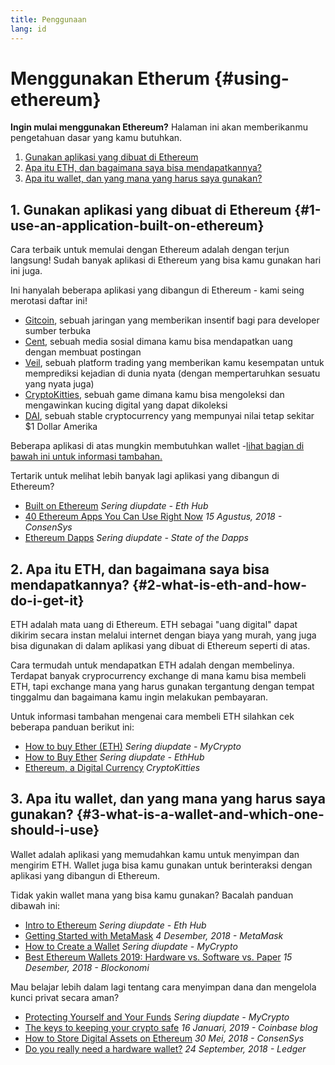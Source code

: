 ```yaml
---
title: Penggunaan
lang: id
---
```


# Menggunakan Etherum {#using-ethereum}

<div class="featured">

**Ingin mulai menggunakan Ethereum?** Halaman ini akan memberikanmu pengetahuan dasar yang kamu butuhkan.

1. [Gunakan aplikasi yang dibuat di Ethereum](#1-use-an-application-built-on-ethereum)
2. [Apa itu ETH, dan bagaimana saya bisa mendapatkannya?](#2-what-is-eth-and-how-do-i-get-it)
3. [Apa itu wallet, dan yang mana yang harus saya gunakan?](#3-what-is-a-wallet-and-which-one-should-i-use)

</div>

## 1. Gunakan aplikasi yang dibuat di Ethereum {#1-use-an-application-built-on-ethereum}

Cara terbaik untuk memulai dengan Ethereum adalah dengan terjun langsung! Sudah banyak aplikasi di Ethereum yang bisa kamu gunakan hari ini juga.

Ini hanyalah beberapa aplikasi yang dibangun di Ethereum - kami seing merotasi daftar ini!

- [Gitcoin](https://gitcoin.co), sebuah jaringan yang memberikan insentif bagi para developer sumber terbuka
- [Cent](https://beta.cent.co), sebuah media sosial dimana kamu bisa mendapatkan uang dengan membuat postingan
- [Veil](https://app.veil.co), sebuah platform trading yang memberikan kamu kesempatan untuk memprediksi kejadian di dunia nyata (dengan mempertaruhkan sesuatu yang nyata juga)
- [CryptoKitties](https://www.cryptokitties.co), sebuah game dimana kamu bisa mengoleksi dan mengawinkan kucing digital yang dapat dikoleksi
- [DAI](https://makerdao.com/en/), sebuah stable cryptocurrency yang mempunyai nilai tetap sekitar \$1 Dollar Amerika

Beberapa aplikasi di atas mungkin membutuhkan wallet -[lihat bagian di bawah ini untuk informasi tambahan.](./#_3-what-is-a-wallet-and-which-one-should-i-use)

Tertarik untuk melihat lebih banyak lagi aplikasi yang dibangun di Ethereum?

- [Built on Ethereum](https://docs.ethhub.io/built-on-ethereum/built-on-ethereum/) _Sering diupdate - Eth Hub_
- [40 Ethereum Apps You Can Use Right Now](https://media.consensys.net/40-ethereum-apps-you-can-use-right-now-d643333769f7) _15 Agustus, 2018 - ConsenSys_
- [Ethereum Dapps](https://www.stateofthedapps.com/rankings/platform/ethereum) _Sering diupdate - State of the Dapps_

## 2. Apa itu ETH, dan bagaimana saya bisa mendapatkannya? {#2-what-is-eth-and-how-do-i-get-it}

ETH adalah mata uang di Ethereum. ETH sebagai "uang digital" dapat dikirim secara instan melalui internet dengan biaya yang murah, yang juga bisa digunakan di dalam aplikasi yang dibuat di Ethereum seperti di atas.

Cara termudah untuk mendapatkan ETH adalah dengan membelinya. Terdapat banyak cryprocurrency exchange di mana kamu bisa membeli ETH, tapi exchange mana yang harus gunakan tergantung dengan tempat tinggalmu dan bagaimana kamu ingin melakukan pembayaran.

Untuk informasi tambahan mengenai cara membeli ETH silahkan cek beberapa panduan berikut ini:

- [How to buy Ether (ETH)](https://support.mycrypto.com/how-to/getting-started/how-to-buy-ether-with-usd) _Sering diupdate - MyCrypto_
- [How to Buy Ether](https://docs.ethhub.io/using-ethereum/how-to-buy-ether/) _Sering diupdate - EthHub_
- [Ethereum, a Digital Currency](https://www.cryptokitties.co/faq#ethereum-a-digital-currency) _CryptoKitties_

## 3. Apa itu wallet, dan yang mana yang harus saya gunakan? {#3-what-is-a-wallet-and-which-one-should-i-use}

Wallet adalah aplikasi yang memudahkan kamu untuk menyimpan dan mengirim ETH. Wallet juga bisa kamu gunakan untuk berinteraksi dengan aplikasi yang dibangun di Ethereum.

Tidak yakin wallet mana yang bisa kamu gunakan? Bacalah panduan dibawah ini:

- [Intro to Ethereum](https://docs.ethhub.io/using-ethereum/wallets/intro-to-ethereum-wallets/) _Sering diupdate - Eth Hub_
- [Getting Started with MetaMask](https://metamask.zendesk.com/hc/en-us/articles/360015489531-Getting-Started-With-MetaMask-Part-1-) _4 Desember, 2018 - MetaMask_
- [How to Create a Wallet](https://support.mycrypto.com/getting-started/creating-a-new-wallet-on-mycrypto.html) _Sering diupdate - MyCrypto_
- [Best Ethereum Wallets 2019: Hardware vs. Software vs. Paper](https://blockonomi.com/best-ethereum-wallets/) _15 Desember, 2018 - Blockonomi_

Mau belajar lebih dalam lagi tentang cara menyimpan dana dan mengelola kunci privat secara aman?

- [Protecting Yourself and Your Funds](https://support.mycrypto.com/staying-safe/protecting-yourself-and-your-funds) _Sering diupdate - MyCrypto_
- [The keys to keeping your crypto safe](https://blog.coinbase.com/the-keys-to-keeping-your-crypto-safe-96d497cce6cf) _16 Januari, 2019 - Coinbase blog_
- [How to Store Digital Assets on Ethereum](https://media.consensys.net/how-to-store-digital-assets-on-ethereum-a2bfdcf66bd0) _30 Mei, 2018 - ConsenSys_
- [Do you really need a hardware wallet?](https://medium.com/ledger-on-security-and-blockchain/ledger-101-part-1-do-you-really-need-a-hardware-wallet-7f5abbadd945) _24 September, 2018 - Ledger_
